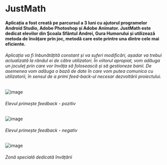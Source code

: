 # JustMath

#### Aplicația a fost creată pe parcursul a 3 luni cu ajutorul programelor Android Studio, Adobe Photoshop și Adobe Animator. JustMath este dedicat elevilor din Școala Sfântul Andrei, Gura Humorului și utilizează metoda de învățare prin joc, metodă care este printre una dintre cele mai eficiente. 

###### Aplicația va fi înbunătățită constant și va suferi modificări, așadar va trebui actualizată la rândul ei de către utilizatori. În viitorul apropiat, vom adăuga un joculeț prin care vor învăța să folosească și să gestioneze banii. De asemenea vom adăuga o bază de date în care vom putea comunica cu utilizatorii, în sensul de a primi feed-back-ul necesar dezvoltării proiectului.

![image](https://user-images.githubusercontent.com/111513303/230602200-25f85566-c1b4-485f-8ec5-5ef812a152fb.png)
###### Elevul primește feedback - pozitiv
![image](https://user-images.githubusercontent.com/111513303/230602345-c0582a5f-17b6-489f-9ab5-4c0f8933efba.png)
###### Elevul primește feedback - negativ
![image](https://user-images.githubusercontent.com/111513303/230602261-6b704583-ca16-42dd-bba6-fb8a52388714.png)
###### Zonă specială dedicată învățării
